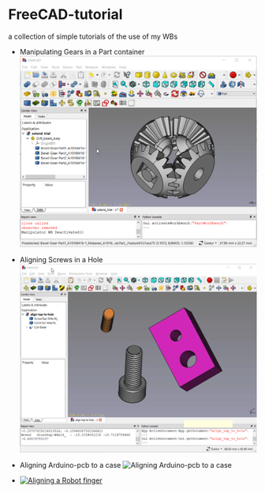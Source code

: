 # FreeCAD-tutorial

a collection of simple tutorials of the use of my WBs

- Manipulating Gears in a Part container
![Manipulating Gears in a Part container](manipulator-gears.gif?raw=true "Manipulating Gears")

- Aligning Screws in a Hole
![Aligning Screws in a Hole](alignign-screws-to-holes.gif?raw=true "Aligning Screws in a Hole")

- Aligning Arduino-pcb to a case
![Aligning Arduino-pcb to a case](align-arduino-pcb-to-a-case.gif?raw=true "Aligning Arduino-pcb to a case")

- [![Aligning a Robot finger](https://www.freecadweb.org/wiki/images/0/0a/Manipulator-WB-%40Work.png)](https://www.youtube.com/watch?v=owGzsd1fyZc "Aligning a Robot finger")
